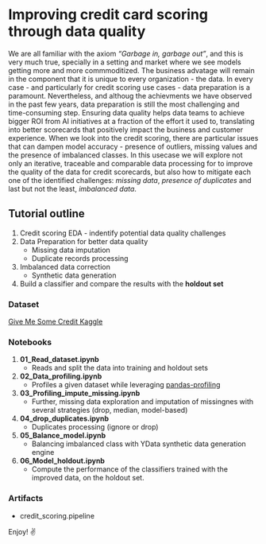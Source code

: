 # Improving credit card scoring through data quality

We are all familiar with the axiom *“Garbage in, garbage out”*, and this is very much true, specially in a setting and market where we see models getting more and more commmoditized. The business advatage will remain in the component that it is unique to every organization - the data.
In every case - and particularly for credit scoring use cases - data preparation is a paramount. Nevertheless, and althoug the achievments we have observed in the past few years, data preparation is still the most challenging and time-consuming step. Ensuring data quality helps data teams to achieve bigger ROI from AI initiatives at a fraction of the effort it used to, translating into better scorecards that positively impact the business and customer experience.
When we look into the credit scoring, there are particular issues that can dampen model accuracy - presence of outliers, missing values and the presence of imbalanced classes.
In this usecase we will explore not only an iterative, traceable and comparable data processing for to improve the quality of the data for credit scorecards, but also how to mitigate each one of the identified challenges: *missing data*, *presence of duplicates* and last but not the least, *imbalanced data*.

## Tutorial outline
1. Credit scoring EDA - indentify potential data quality challenges
2. Data Preparation for better data quality
   * Missing data imputation
   * Duplicate records processing
3. Imbalanced data correction
   * Synthetic data generation
4. Build a classifier and compare the results with the **holdout set**

### Dataset
[Give Me Some Credit Kaggle](https://www.kaggle.com/c/GiveMeSomeCredit)

### Notebooks
1. **01_Read_dataset.ipynb**
   * Reads and split the data into training and holdout sets
2. **02_Data_profiling.ipynb**
   * Profiles a given dataset while leveraging [pandas-profiling](github.com/ydataai/pandas-profiling/)
3. **03_Profiling_impute_missing.ipynb**
   * Further, missing data exploration and imputation of missingnes with several strategies (drop, median, model-based)
4. **04_drop_duplicates.ipynb**
   * Duplicates processing (ignore or drop)
5. **05_Balance_model.ipynb**
   * Balancing imbalanced class with YData synthetic data generation engine
6. **06_Model_holdout.ipynb**
   * Compute the performance of the classifiers trained with the improved data, on the holdout set.

### Artifacts
* credit_scoring.pipeline

Enjoy! ✌️
